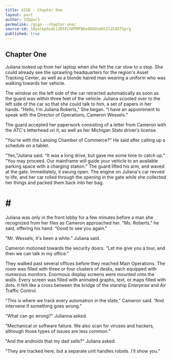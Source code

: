 ```yaml
---
title: GIGO - Chapter One
layout: post
author: 32bpwr3
permalink: /gigo---chapter-one/
source-id: 18yolbpXxdLi3D5FChMTMfB6v889ZodUt2lZC85T5prg
published: true
---
```

## Chapter One

Juliana looked up from her laptop when she felt the car slow to a stop. She could already see the sprawling headquarters for the region's Asset Tracking Center, as well as a blonde haired man wearing a uniform who was walking towards her vehicle.

The window on the left side of the car retracted automatically as soon as the guard was within three feet of the vehicle. Juliana scooted over to the left side of the car so that she could talk to him, a set of papers in her hands. "Hello, I'm Juliana Roberts," She began. “I have an appointment to speak with the Director of Operations, Cameron Wessels.”

The guard accepted her paperwork consisting of a letter from Cameron with the ATC's letterhead on it, as well as her Michigan State driver’s license.

"You're with the Lansing Chamber of Commerce?" He said after calling up a schedule on a tablet.

"Yes,"Juliana said. “It was a long drive, but gave me some time to catch up.”“You may proceed. Our mainframe will guide your vehicle to an available parking space with a charging station.” The guard lifted his arm, and waved at the gate. Immediately, it swung open. The engine on Juliana's car revved to life, and her car rolled through the opening in the gate while she collected her things and packed them back into her bag.

# # #

Juliana was only in the front lobby for a few minutes before a man she recognized from her files as Cameron approached her. "Ms. Roberts," he said, offering his hand. “Good to see you again.”

"Mr. Wessels, it's been a while." Juliana said.

Cameron motioned towards the security doors. "Let me give you a tour, and then we can talk in my office."

They walked past several offices before they reached Main Operations. The room was filled with three or four clusters of desks, each equipped with numerous monitors. Enormous display screens were mounted onto the walls. Every screen was filled with animated graphs, text, or maps filled with dots. It felt like a cross between the bridge of the starship *Enterprise* and Air Traffic Control.

"This is where we track every automatron in the state," Cameron said. “And intervene if something goes wrong.”

"What can go wrong?" Julianna asked.

"Mechanical or software failure. We also scan for viruses and hackers, although those types of issues are less common."

"And the androids that my dad sells?" Juliana asked.

"They are tracked here, but a separate unit handles robots. I'll show you."

